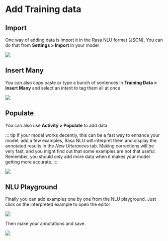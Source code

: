 # Add Training data

## Import

One way of adding data is import it in the Rasa NLU format (JSON). You can do that from **Settings > Import** in your model

![](../../images/nlu_training_1.png)

## Insert Many

You can also copy paste or type a bunch of sentences in **Training Data > Insert Many** and select an intent to tag them all at once

![](../../images/nlu_training_2.png)

## Populate

You can also use **Activity > Populate** to add data.

::: tip
If your model works decently, this can be a fast way to enhance your model: add a few examples, Rasa NLU will interpret them and display the annotated results in the *New Utterances* tab. Making corrections will be very fast, and you might find out that some examples are not that useful. Remember, you should only add more data when it makes your model getting more accurate.
:::  

![](../../images/nlu_training_3.png)

## NLU Playground

Finally you can add examples one by one from the NLU playground. Just click on the interpreted example to open the editor

![](../../images/nlu_training_4.png)

Then make your annotations and save.

![](../../images/nlu_training_5.png)
